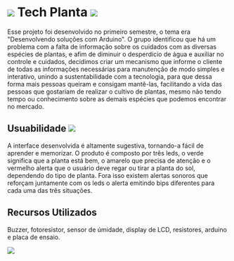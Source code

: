  # <img src="https://lh3.googleusercontent.com/pw/AL9nZEVuK0r2k9Y8JOOBQxUQkoDiY8fC0OoT0DUN2X7Zrz3Hs5q9nnMsPQZWcju01QijUSTRvWoG9zLKrnjrDZwOJ8i-SfrpOmpZ7LI0TC87BhICxmkExBZfy3FSUA6F6B0fnsIr7buvRsN49d3oyDy1soE0=s24-no?authuser=0"/> Tech Planta <img src="https://lh3.googleusercontent.com/pw/AL9nZEUIBndIJW33YpsPyf9jt0Sav_J-xYOGJIlVD2TfH2Siio-DfsnmKuGZYBMZ4N05yYQ26wl9ZOHeQqF15iU6XzF9jqAmcLdlUxWCMzIP1hWBRuYE7UHwplMQLGlZSEv1X3SzfOYUYfaDNEgUSSbkJEJO=s24-no?authuser=0"/>

Esse projeto foi desenvolvido no primeiro semestre, o tema era "Desenvolvendo soluções com Arduino". O grupo identificou que há um problema com a falta de informação sobre os cuidados com as diversas espécies de plantas, e afim de diminuir o desperdício de água e auxiliar no controle e cuidados, decidimos criar um mecanismo que informe o cliente de todas as informações necessárias para manutenção de modo simples e interativo, unindo a sustentabilidade com a tecnologia, para que dessa forma mais pessoas queiram e consigam mantê-las,  facilitando a vida das pessoas que gostariam de realizar o cultivo de plantas, mesmo não tendo
tempo ou conhecimento sobre as demais espécies que podemos encontrar no mercado.

## Usuabilidade  <img src="https://lh3.googleusercontent.com/pw/AL9nZEUtOdggJ_9km9cNmQM2D8xRCp-K88bWZDK-LnWmEN2E3FXfxkPn5WgA7od7zaObtjKQ6kIGxUDE6P1wXAGZ-n98Mc8PXCo9H_m4AxT5LqBv9K480xdMNTL6ntfAHlChaHHG4V67c7NvRA68IX3r7oKx=s24-no?authuser=0"/>

A interface desenvolvida é altamente sugestiva, tornando-a fácil de aprender e memorizar. O produto é composto por três leds, o verde significa que a planta está bem, o amarelo que precisa de atenção e o vermelho alerta que o usuário deve regar ou tirar a planta do sol, dependendo do tipo de planta. Fora isso existem alertas sonoros que reforçam juntamente com os leds o alerta emitindo bips diferentes para cada uma das três situações.

## Recursos Utilizados
Buzzer, fotoresistor, sensor de úmidade, display de LCD, resistores, arduino e placa de ensaio.

<div align="left">
  <a href="https://github.com/isabela-reis">
  <img src="https://lh3.googleusercontent.com/pw/AL9nZEU4aT-bsIRv3vGhGE_HP69EJQ6ptkneRrZG1CFAcBXq0caTRzEWyzaGrId_6zH-W9z1KUQoJp-GXUml2vLDg1QUkvLPWowZqepkDzC_j0Q5rpSVx1XfCJgTVudPtyThagTvljUAtSeROXcbDSNwyTw9=w1242-h627-no?authuser=0"/>
</div>
